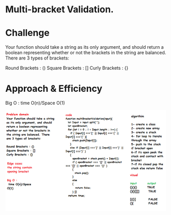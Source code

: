 # Multi-bracket Validation.


# Challenge 

Your function should take a string as its only argument, and should return a boolean representing whether or not the brackets in the string are balanced. There are 3 types of brackets:

Round Brackets : ()
Square Brackets : []
Curly Brackets : {}

# Approach & Efficiency

Big O : time O(n)/Space O(1)

![multi](../../images/multibracket.png)